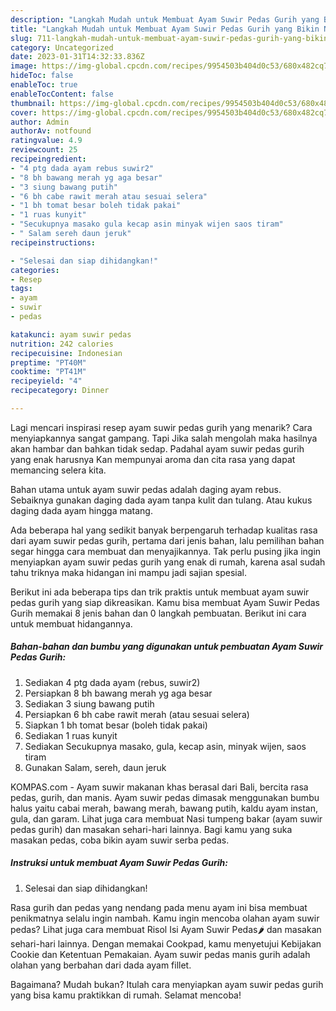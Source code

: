 ```yaml
---
description: "Langkah Mudah untuk Membuat Ayam Suwir Pedas Gurih yang Bikin Ngiler, Buat Buka Puasa Menggugah Selera"
title: "Langkah Mudah untuk Membuat Ayam Suwir Pedas Gurih yang Bikin Ngiler, Buat Buka Puasa Menggugah Selera"
slug: 711-langkah-mudah-untuk-membuat-ayam-suwir-pedas-gurih-yang-bikin-ngiler-buat-buka-puasa-menggugah-selera
category: Uncategorized
date: 2023-01-31T14:32:33.836Z
image: https://img-global.cpcdn.com/recipes/9954503b404d0c53/680x482cq70/ayam-suwir-pedas-gurih-foto-resep-utama.jpg
hideToc: false
enableToc: true
enableTocContent: false
thumbnail: https://img-global.cpcdn.com/recipes/9954503b404d0c53/680x482cq70/ayam-suwir-pedas-gurih-foto-resep-utama.jpg
cover: https://img-global.cpcdn.com/recipes/9954503b404d0c53/680x482cq70/ayam-suwir-pedas-gurih-foto-resep-utama.jpg
author: Admin
authorAv: notfound
ratingvalue: 4.9
reviewcount: 25
recipeingredient:
- "4 ptg dada ayam rebus suwir2"
- "8 bh bawang merah yg aga besar"
- "3 siung bawang putih"
- "6 bh cabe rawit merah atau sesuai selera"
- "1 bh tomat besar boleh tidak pakai"
- "1 ruas kunyit"
- "Secukupnya masako gula kecap asin minyak wijen saos tiram"
- " Salam sereh daun jeruk"
recipeinstructions:

- "Selesai dan siap dihidangkan!"
categories:
- Resep
tags:
- ayam
- suwir
- pedas

katakunci: ayam suwir pedas 
nutrition: 242 calories
recipecuisine: Indonesian
preptime: "PT40M"
cooktime: "PT41M"
recipeyield: "4"
recipecategory: Dinner

---
```



Lagi mencari inspirasi resep ayam suwir pedas gurih yang menarik? Cara menyiapkannya sangat gampang. Tapi Jika salah mengolah maka hasilnya akan hambar dan bahkan tidak sedap. Padahal ayam suwir pedas gurih yang enak harusnya Kan mempunyai aroma dan cita rasa yang dapat memancing selera kita.


Bahan utama untuk ayam suwir pedas adalah daging ayam rebus. Sebaiknya gunakan daging dada ayam tanpa kulit dan tulang. Atau kukus daging dada ayam hingga matang.

Ada beberapa hal yang sedikit banyak berpengaruh terhadap kualitas rasa dari ayam suwir pedas gurih, pertama dari jenis bahan, lalu pemilihan bahan segar hingga cara membuat dan menyajikannya. Tak perlu pusing jika ingin menyiapkan ayam suwir pedas gurih yang enak di rumah, karena asal sudah tahu triknya maka hidangan ini mampu jadi sajian spesial.


Berikut ini ada beberapa tips dan trik praktis untuk membuat ayam suwir pedas gurih yang siap dikreasikan. Kamu bisa membuat Ayam Suwir Pedas Gurih memakai 8 jenis bahan dan 0 langkah pembuatan. Berikut ini cara untuk membuat hidangannya.

<!--inarticleads1-->

##### Bahan-bahan dan bumbu yang digunakan untuk pembuatan Ayam Suwir Pedas Gurih:

1. Sediakan 4 ptg dada ayam (rebus, suwir2)
1. Persiapkan 8 bh bawang merah yg aga besar
1. Sediakan 3 siung bawang putih
1. Persiapkan 6 bh cabe rawit merah (atau sesuai selera)
1. Siapkan 1 bh tomat besar (boleh tidak pakai)
1. Sediakan 1 ruas kunyit
1. Sediakan Secukupnya masako, gula, kecap asin, minyak wijen, saos tiram
1. Gunakan  Salam, sereh, daun jeruk


KOMPAS.com - Ayam suwir makanan khas berasal dari Bali, bercita rasa pedas, gurih, dan manis. Ayam suwir pedas dimasak menggunakan bumbu halus yaitu cabai merah, bawang merah, bawang putih, kaldu ayam instan, gula, dan garam. Lihat juga cara membuat Nasi tumpeng bakar (ayam suwir pedas gurih) dan masakan sehari-hari lainnya. Bagi kamu yang suka masakan pedas, coba bikin ayam suwir serba pedas. 

<!--inarticleads2-->

##### Instruksi untuk membuat Ayam Suwir Pedas Gurih:


1. Selesai dan siap dihidangkan!

Rasa gurih dan pedas yang nendang pada menu ayam ini bisa membuat penikmatnya selalu ingin nambah. Kamu ingin mencoba olahan ayam suwir pedas? Lihat juga cara membuat Risol Isi Ayam Suwir Pedas🌶️ dan masakan sehari-hari lainnya. Dengan memakai Cookpad, kamu menyetujui Kebijakan Cookie dan Ketentuan Pemakaian. Ayam suwir pedas manis gurih adalah olahan yang berbahan dari dada ayam fillet. 

Bagaimana? Mudah bukan? Itulah cara menyiapkan ayam suwir pedas gurih yang bisa kamu praktikkan di rumah. Selamat mencoba!
